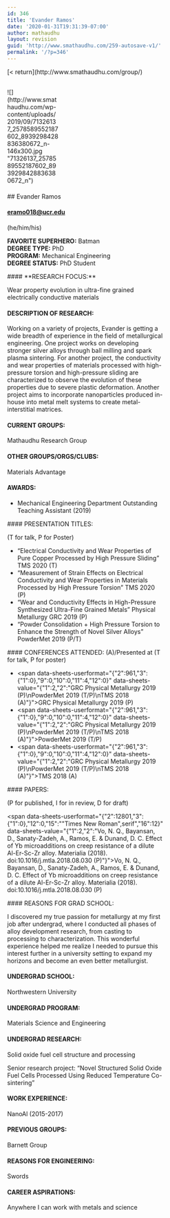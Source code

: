 ```yaml
---
id: 346
title: 'Evander Ramos'
date: '2020-01-31T19:31:39-07:00'
author: mathaudhu
layout: revision
guid: 'http://www.smathaudhu.com/259-autosave-v1/'
permalink: '/?p=346'
---
```


<div class="fusion-fullwidth fullwidth-box fusion-builder-row-186 nonhundred-percent-fullwidth non-hundred-percent-height-scrolling" style="background-color: rgba(255,255,255,0);background-position: center center;background-repeat: no-repeat;padding-top:0px;padding-right:0px;padding-bottom:0px;padding-left:0px;margin-bottom: 0px;margin-top: 0px;border-width: 0px 0px 0px 0px;border-color:#eae9e9;border-style:solid;"><div class="fusion-builder-row fusion-row"><div class="fusion-layout-column fusion_builder_column fusion-builder-column-2835 fusion_builder_column_1_1 1_1 fusion-one-full fusion-column-first fusion-column-last" style="margin-top:0px;margin-bottom:20px;"><div class="fusion-column-wrapper fusion-flex-column-wrapper-legacy" style="background-position:left top;background-repeat:no-repeat;-webkit-background-size:cover;-moz-background-size:cover;-o-background-size:cover;background-size:cover;padding: 0px 0px 0px 0px;"><div class="fusion-text fusion-text-1485">[&lt; return](http://www.smathaudhu.com/group/)

</div><div class="fusion-sep-clear"></div><div class="fusion-separator fusion-full-width-sep" style="margin-left: auto;margin-right: auto;margin-bottom:30px;width:100%;"><div class="fusion-separator-border sep-single sep-solid" style="border-color:#c6c4c4;border-top-width:1px;"></div></div><div class="fusion-sep-clear"></div><div class="fusion-clearfix"></div></div></div><div class="fusion-layout-column fusion_builder_column fusion-builder-column-2836 fusion_builder_column_1_4 1_4 fusion-one-fourth fusion-column-first" style="width:25%;width:calc(25% - ( ( 4% ) * 0.25 ) );margin-right: 4%;margin-top:0px;margin-bottom:20px;"><div class="fusion-column-wrapper fusion-flex-column-wrapper-legacy" style="background-position:left top;background-repeat:no-repeat;-webkit-background-size:cover;-moz-background-size:cover;-o-background-size:cover;background-size:cover;padding: 0px 0px 0px 0px;"><span class=" fusion-imageframe imageframe-none imageframe-951 hover-type-none">![](http://www.smathaudhu.com/wp-content/uploads/2019/09/71326137_2578589552187602_8939298428836380672_n-146x300.jpg "71326137_2578589552187602_8939298428836380672_n")</span><div class="fusion-clearfix"></div></div></div><div class="fusion-layout-column fusion_builder_column fusion-builder-column-2837 fusion_builder_column_3_4 3_4 fusion-three-fourth fusion-column-last" style="width:75%;width:calc(75% - ( ( 4% ) * 0.75 ) );margin-top:0px;margin-bottom:20px;"><div class="fusion-column-wrapper fusion-flex-column-wrapper-legacy" style="background-position:left top;background-repeat:no-repeat;-webkit-background-size:cover;-moz-background-size:cover;-o-background-size:cover;background-size:cover;padding: 0px 0px 0px 0px;"><div class="fusion-text fusion-text-1486">## Evander Ramos

#### eramo018@ucr.edu

<span data-sheets-userformat="{" data-sheets-value="{">(he/him/his)</span>

**FAVORITE SUPERHERO:** Batman  
**DEGREE TYPE:** PhD  
**PROGRAM:** Mechanical Engineering  
**DEGREE STATUS:** PhD Student

</div><div class="fusion-text fusion-text-1487">#### **RESEARCH FOCUS:**

<span data-sheets-userformat="{" data-sheets-value="{">Wear property evolution in ultra-fine grained electrically conductive materials</span>

#### DESCRIPTION OF RESEARCH:

<span data-sheets-userformat="{" data-sheets-value="{">Working on a variety of projects, Evander is getting a wide breadth of experience in the field of metallurgical engineering. One project works on developing stronger silver alloys through ball milling and spark plasma sintering. For another project, the conductivity and wear properties of materials processed with high-pressure torsion and high-pressure sliding are characterized to observe the evolution of these properties due to severe plastic deformation. Another project aims to incorporate nanoparticles produced in-house into metal melt systems to create metal-interstitial matrices.  
</span>

#### CURRENT GROUPS:

<span data-sheets-userformat="{" data-sheets-value="{">Mathaudhu Research Group</span>

#### OTHER GROUPS/ORGS/CLUBS:

<span data-sheets-userformat="{" data-sheets-value="{">Materials Advantage</span>

#### AWARDS:

- <span data-sheets-userformat="{" data-sheets-value="{">Mechanical Engineering Department Outstanding Teaching Assistant (2019)</span>

</div><div class="fusion-text fusion-text-1488">#### PRESENTATION TITLES:

(T for talk, P for Poster)

- <span data-sheets-userformat="{" data-sheets-value="{">“Electrical Conductivity and Wear Properties of Pure Copper Processed by High Pressure Sliding” TMS 2020 (T)</span>
- “Measurement of Strain Effects on Electrical Conductivity and Wear Properties in Materials Processed by High Pressure Torsion” TMS 2020 (P)
- <span data-sheets-userformat="{" data-sheets-value="{">“Wear and Conductivity Effects in High-Pressure Synthesized Ultra-Fine Grained Metals” Physical Metallurgy GRC 2019 (P)  
    </span>
- <span data-sheets-userformat="{" data-sheets-value="{">“Powder Consolidation + High Pressure Torsion to Enhance the Strength of Novel Silver Alloys” PowderMet 2019 (P/T)</span>

</div><div class="fusion-text fusion-text-1489">#### CONFERENCES ATTENDED: (A)/Presented at (T for talk, P for poster)

- <span data-sheets-userformat="{"2":961,"3":{"1":0},"9":0,"10":0,"11":4,"12":0}" data-sheets-value="{"1":2,"2":"GRC Physical Metallurgy 2019 (P)\nPowderMet 2019 (T/P)\nTMS 2018 (A)"}">GRC Physical Metallurgy 2019 (P)</span>
- <span data-sheets-userformat="{"2":961,"3":{"1":0},"9":0,"10":0,"11":4,"12":0}" data-sheets-value="{"1":2,"2":"GRC Physical Metallurgy 2019 (P)\nPowderMet 2019 (T/P)\nTMS 2018 (A)"}">PowderMet 2019 (T/P)</span>
- <span data-sheets-userformat="{"2":961,"3":{"1":0},"9":0,"10":0,"11":4,"12":0}" data-sheets-value="{"1":2,"2":"GRC Physical Metallurgy 2019 (P)\nPowderMet 2019 (T/P)\nTMS 2018 (A)"}">TMS 2018 (A)</span>

</div><div class="fusion-text fusion-text-1490">#### PAPERS:

(P for published, I for in review, D for draft)

<span data-sheets-userformat="{"2":12801,"3":{"1":0},"12":0,"15":"\"Times New Roman\",serif","16":12}" data-sheets-value="{"1":2,"2":"Vo, N. Q., Bayansan, D., Sanaty-Zadeh, A., Ramos, E. & Dunand, D. C. Effect of Yb microadditions on creep resistance of a dilute Al-Er-Sc-Zr alloy. Materialia (2018). doi:10.1016/j.mtla.2018.08.030 (P)"}">Vo, N. Q., Bayansan, D., Sanaty-Zadeh, A., Ramos, E. &amp; Dunand, D. C. Effect of Yb microadditions on creep resistance of a dilute Al-Er-Sc-Zr alloy. Materialia (2018). doi:10.1016/j.mtla.2018.08.030 (P)</span>

</div><div class="fusion-text fusion-text-1491">#### REASONS FOR GRAD SCHOOL:

<span data-sheets-userformat="{" data-sheets-value="{">I discovered my true passion for metallurgy at my first job after undergrad, where I conducted all phases of alloy development research, from casting to processing to characterization. This wonderful experience helped me realize I needed to pursue this interest further in a university setting to expand my horizons and become an even better metallurgist.</span>

#### UNDERGRAD SCHOOL:

<span data-sheets-userformat="{" data-sheets-value="{">Northwestern University</span>

#### UNDERGRAD PROGRAM:

<span data-sheets-userformat="{" data-sheets-value="{">Materials Science and Engineering</span>

#### UNDERGRAD RESEARCH:

<span data-sheets-userformat="{" data-sheets-value="{">Solid oxide fuel cell structure and processing</span>

<span data-sheets-userformat="{" data-sheets-value="{">Senior research project: “Novel Structured Solid Oxide Fuel Cells Processed Using Reduced Temperature Co-sintering”</span>

#### WORK EXPERIENCE:

<span data-sheets-userformat="{" data-sheets-value="{">NanoAl (2015-2017)</span>

#### PREVIOUS GROUPS:

<span data-sheets-userformat="{" data-sheets-value="{">Barnett Group</span>

#### REASONS FOR ENGINEERING:

<span data-sheets-userformat="{" data-sheets-value="{">Swords</span>

#### CAREER ASPIRATIONS:

<span data-sheets-userformat="{" data-sheets-value="{">Anywhere I can work with metals and science</span>

</div><div class="fusion-clearfix"></div></div></div></div></div>